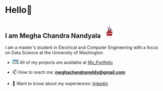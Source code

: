 # Hello👋
## I am Megha Chandra Nandyala <img src="spidertocat.png" width="45" height="45"/>  

I am a master's student in Electrical and Computer Engineering with a focus on Data Science at the University of Washington

- <img src="typing.gif" width="20"/> All of my projects are available at [My_Portfolio](https://github.com/nvmcr/My_Portfolio)

- 📫 How to reach me: **meghachandrareddy@gmail.com**

- 📄 Want to know about my experiences: [linkedin](https://www.linkedin.com/in/meghachandra/)
